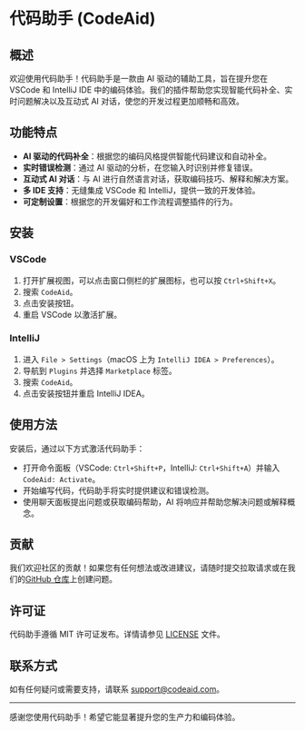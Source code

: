 # 代码助手 (CodeAid)

## 概述

欢迎使用代码助手！代码助手是一款由 AI 驱动的辅助工具，旨在提升您在 VSCode 和 IntelliJ IDE 中的编码体验。我们的插件帮助您实现智能代码补全、实时问题解决以及互动式 AI 对话，使您的开发过程更加顺畅和高效。

## 功能特点

- **AI 驱动的代码补全**：根据您的编码风格提供智能代码建议和自动补全。
- **实时错误检测**：通过 AI 驱动的分析，在您输入时识别并修复错误。
- **互动式 AI 对话**：与 AI 进行自然语言对话，获取编码技巧、解释和解决方案。
- **多 IDE 支持**：无缝集成 VSCode 和 IntelliJ，提供一致的开发体验。
- **可定制设置**：根据您的开发偏好和工作流程调整插件的行为。

## 安装

### VSCode

1. 打开扩展视图，可以点击窗口侧栏的扩展图标，也可以按 `Ctrl+Shift+X`。
2. 搜索 `CodeAid`。
3. 点击安装按钮。
4. 重启 VSCode 以激活扩展。

### IntelliJ

1. 进入 `File > Settings`（macOS 上为 `IntelliJ IDEA > Preferences`）。
2. 导航到 `Plugins` 并选择 `Marketplace` 标签。
3. 搜索 `CodeAid`。
4. 点击安装按钮并重启 IntelliJ IDEA。

## 使用方法

安装后，通过以下方式激活代码助手：

- 打开命令面板（VSCode: `Ctrl+Shift+P`，IntelliJ: `Ctrl+Shift+A`）并输入 `CodeAid: Activate`。
- 开始编写代码，代码助手将实时提供建议和错误检测。
- 使用聊天面板提出问题或获取编码帮助，AI 将响应并帮助您解决问题或解释概念。

## 贡献

我们欢迎社区的贡献！如果您有任何想法或改进建议，请随时提交拉取请求或在我们的[GitHub 仓库](https://github.com/yourusername/CodeAid)上创建问题。

## 许可证

代码助手遵循 MIT 许可证发布。详情请参见 [LICENSE](LICENSE) 文件。

## 联系方式

如有任何疑问或需要支持，请联系 support@codeaid.com。

---

感谢您使用代码助手！希望它能显著提升您的生产力和编码体验。
